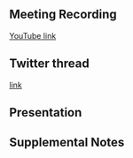 ## Meeting Recording

[YouTube link](https://www.youtube.com/watch?v=LajmPtLx2pE)

## Twitter thread

[link](https://twitter.com/Orthogonal_Lab/status/1578915694762029056)

## Presentation


## Supplemental Notes
